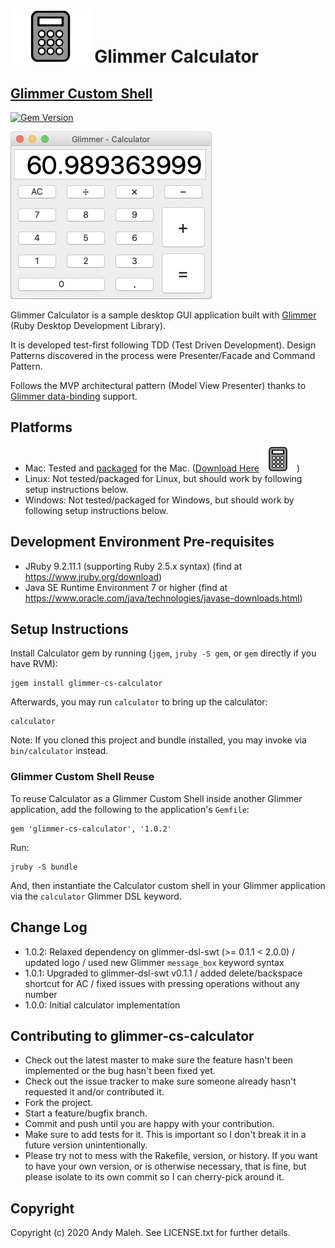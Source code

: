 # <img alt="Glimmer Calculator Icon" src="glimmer-cs-calculator-icon.png" height=85 /> Glimmer Calculator
## [Glimmer Custom Shell](https://github.com/AndyObtiva/glimmer#custom-shell-gem)
[![Gem Version](https://badge.fury.io/rb/glimmer-cs-calculator.svg)](http://badge.fury.io/rb/glimmer-cs-calculator)

![Calculator](glimmer-cs-calculator-screenshot.png)

Glimmer Calculator is a sample desktop GUI application built with [Glimmer](https://github.com/AndyObtiva/glimmer) (Ruby Desktop Development Library).

It is developed test-first following TDD (Test Driven Development). 
Design Patterns discovered in the process were Presenter/Facade and Command Pattern.

Follows the MVP architectural pattern (Model View Presenter) thanks to [Glimmer data-binding](https://github.com/AndyObtiva/glimmer#data-binding) support.

## Platforms

- Mac: Tested and [packaged](https://github.com/AndyObtiva/glimmer#packaging--distribution) for the Mac. ([Download Here<img alt="Glimmer Calculator Icon" src="glimmer-cs-calculator-icon.png" height=40 />](https://www.dropbox.com/s/3fwq5cpetr99f45/Glimmer%20Calculator-1.0.2.dmg?dl=1))
- Linux: Not tested/packaged for Linux, but should work by following setup instructions below.
- Windows: Not tested/packaged for Windows, but should work by following setup instructions below.

## Development Environment Pre-requisites

- JRuby 9.2.11.1 (supporting Ruby 2.5.x syntax) (find at https://www.jruby.org/download)
- Java SE Runtime Environment 7 or higher (find at https://www.oracle.com/java/technologies/javase-downloads.html)

## Setup Instructions

Install Calculator gem by running (`jgem`, `jruby -S gem`, or `gem` directly if you have RVM):

```
jgem install glimmer-cs-calculator
```

Afterwards, you may run `calculator` to bring up the calculator:

```
calculator
```

Note: If you cloned this project and bundle installed, you may invoke via `bin/calculator` instead. 

### Glimmer Custom Shell Reuse

To reuse Calculator as a Glimmer Custom Shell inside another Glimmer application, add the 
following to the application's `Gemfile`:

```
gem 'glimmer-cs-calculator', '1.0.2'
```

Run:

```
jruby -S bundle
```

And, then instantiate the Calculator custom shell in your Glimmer application via the `calculator` Glimmer DSL keyword.

## Change Log

- 1.0.2: Relaxed dependency on glimmer-dsl-swt (>= 0.1.1 < 2.0.0) / updated logo / used new Glimmer `message_box` keyword syntax
- 1.0.1: Upgraded to glimmer-dsl-swt v0.1.1 / added delete/backspace shortcut for AC / fixed issues with pressing operations without any number
- 1.0.0: Initial calculator implementation

## Contributing to glimmer-cs-calculator
 
* Check out the latest master to make sure the feature hasn't been implemented or the bug hasn't been fixed yet.
* Check out the issue tracker to make sure someone already hasn't requested it and/or contributed it.
* Fork the project.
* Start a feature/bugfix branch.
* Commit and push until you are happy with your contribution.
* Make sure to add tests for it. This is important so I don't break it in a future version unintentionally.
* Please try not to mess with the Rakefile, version, or history. If you want to have your own version, or is otherwise necessary, that is fine, but please isolate to its own commit so I can cherry-pick around it.

## Copyright

Copyright (c) 2020 Andy Maleh. See LICENSE.txt for
further details.
